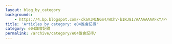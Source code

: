 ```yaml
---
layout: blog_by_category
backgrounds:
    - https://4.bp.blogspot.com/-ckaV3MIN6m4/WChV-b1RJ8I/AAAAAAAAFxY/PvvbGnB7AEcJEgCGEjZmf_GVHyG0ejCJwCPcB/s1600/IMG_1249.JPG
title: 'Articles by category: e04誰會記得'
category: e04誰會記得
permalink: /archive/category/e04誰會記得/
---
```

